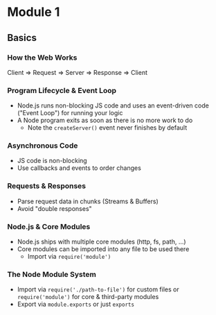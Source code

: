 # Module 1

## Basics

### How the Web Works

Client => Request => Server => Response => Client

### Program Lifecycle & Event Loop

* Node.js runs non-blocking JS code and uses an event-driven code ("Event Loop") for running your logic
* A Node program exits as soon as there is no more work to do
    * Note the `createServer()` event never finishes by default

### Asynchronous Code

* JS code is non-blocking
* Use callbacks and events to order changes

### Requests & Responses

* Parse request data in chunks (Streams & Buffers)
* Avoid "double responses"

### Node.js & Core Modules

* Node.js ships with multiple core modules (http, fs, path, ...)
* Core modules can be imported into any file to be used there
    * Import via `require('module')`

### The Node Module System

* Import via `require('./path-to-file')` for custom files or `require('module')` for core & third-party modules
* Export via `module.exports` or just `exports`